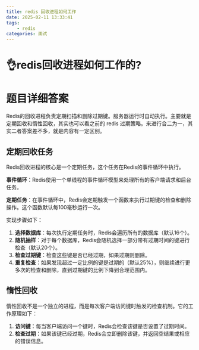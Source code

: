 ```yaml
---
title: redis 回收进程如何工作
date: 2025-02-11 13:33:41
tags:
	- redis
categories: 面试
---
```

# 👌redis回收进程如何工作的?

# 题目详细答案
Redis的回收进程负责定期扫描和删除过期键。服务器运行时自动执行。主要就是定期回收和惰性回收，其实也可以看之前的 redis 过期策略。来进行合二为一，其实二者答案差不多，就是内容有一定区别。

## 定期回收任务
Redis回收进程的核心是一个定期任务，这个任务在Redis的事件循环中执行。

**事件循环**：Redis使用一个单线程的事件循环模型来处理所有的客户端请求和后台任务。

**定期任务**：在事件循环中，Redis会定期触发一个函数来执行过期键的检查和删除操作。这个函数默认每100毫秒运行一次。

实现步骤如下：

1. **选择数据库**：每次执行定期任务时，Redis会遍历所有的数据库（默认16个）。
2. **随机抽样**：对于每个数据库，Redis会随机选择一部分带有过期时间的键进行检查（默认20个）。
3. **检查过期键**：检查这些键是否已经过期，如果过期则删除。
4. **重复检查**：如果发现超过一定比例的键是过期的（默认25%），则继续进行更多次的检查和删除，直到过期键的比例下降到合理范围内。

## 惰性回收
惰性回收不是一个独立的进程，而是每次客户端访问键时触发的检查机制。它的工作原理如下：

1. **访问键**：每当客户端访问一个键时，Redis会检查该键是否设置了过期时间。
2. **检查过期**：如果该键已经过期，Redis会立即删除该键，并返回空结果或相应的错误信息。


